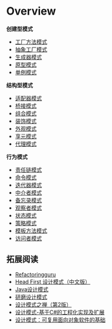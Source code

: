 # Overview

<div class="cards">
  <div class="card pattern">
    <strong>创建型模式</strong>
    <ul class="card-items">
      <li><a href="/part11_design_pattern/  ">工厂方法模式</a></li>
      <li><a href="/part11_design_pattern/  ">抽象工厂模式</a></li>
      <li><a href="/part11_design_pattern/  ">生成器模式</a></li>
      <li><a href="/part11_design_pattern/  ">原型模式</a></li>
      <li><a href="/part11_design_pattern/  ">单例模式</a></li>
    </ul>
  </div>
  <div class="card pattern">
    <strong>结构型模式</strong>
    <ul class="card-items">
      <li><a href="/part11_design_pattern/  ">适配器模式</a></li>
      <li><a href="/part11_design_pattern/  ">桥接模式</a></li>
      <li><a href="/part11_design_pattern/  ">组合模式</a></li>
      <li><a href="/part11_design_pattern/  ">装饰模式</a></li>
      <li><a href="/part11_design_pattern/  ">外观模式</a></li>
      <li><a href="/part11_design_pattern/  ">享元模式</a></li>
      <li><a href="/part11_design_pattern/  ">代理模式</a></li>
    </ul>
  </div>
  <div class="card pattern">
    <strong>行为模式</strong>
    <ul class="card-items">
      <li><a href="/part11_design_pattern/  ">责任链模式</a></li>
      <li><a href="/part11_design_pattern/  ">命令模式</a></li>
      <li><a href="/part11_design_pattern/  ">迭代器模式</a></li>
      <li><a href="/part11_design_pattern/  ">中介者模式</a></li>
      <li><a href="/part11_design_pattern/  ">备忘录模式</a></li>
      <li><a href="/part11_design_pattern/  ">观察者模式</a></li>
      <li><a href="/part11_design_pattern/  ">状态模式</a></li>
      <li><a href="/part11_design_pattern/  ">策略模式</a></li>
      <li><a href="/part11_design_pattern/  ">模板方法模式</a></li>
      <li><a href="/part11_design_pattern/  ">访问者模式</a></li>
    </ul>
  </div>
</div>

## 拓展阅读

- [Refactoringguru](https://refactoringguru.cn/design-patterns/catalog)
- [Head First 设计模式（中文版）](https://book.douban.com/subject/2243615/)
- [Java设计模式](https://book.douban.com/subject/30173863/)
- [研磨设计模式](https://book.douban.com/subject/5343318/)
- [设计模式之禅（第2版）](https://book.douban.com/subject/25843319/)
- [设计模式-基于C#的工程化实现及扩展](https://book.douban.com/subject/3288728/)
- [设计模式：可复用面向对象软件的基础](https://book.douban.com/subject/34262305/)
